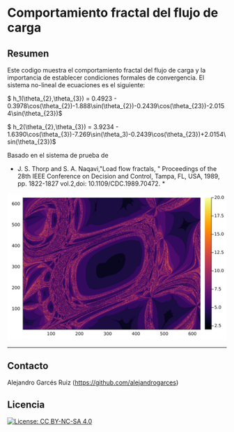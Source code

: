 # Comportamiento fractal del flujo de carga

## Resumen

Este codigo muestra el comportamiento fractal del flujo de carga y la importancia de establecer condiciones formales de convergencia.  El sistema no-lineal de ecuaciones es el siguiente:

$ h_1(\theta_{2},\theta_{3}) = 0.4923 - 0.3978\cos(\theta_{2})-1.888\sin(\theta_{2})-0.2439\cos(\theta_{23})-2.0154\sin(\theta_{23})$

$ h_2(\theta_{2},\theta_{3}) = 3.9234 - 1.6390\cos(\theta_{3})-7.269\sin(\theta_3)-0.2439\cos(\theta_{23})+2.0154\sin(\theta_{23})$

Basado en el sistema de prueba de

* J. S. Thorp and S. A. Naqavi,"Load flow fractals,
  " Proceedings of the 28th IEEE Conference on Decision and Control,
  Tampa, FL, USA, 1989, pp. 1822-1827 vol.2,doi: 10.1109/CDC.1989.70472. *

![](resultado.svg)

---
## Contacto

Alejandro Garcés Ruiz
(https://github.com/alejandrogarces)

## Licencia

[![License: CC BY-NC-SA 4.0](https://img.shields.io/badge/License-CC_BY--NC--SA_4.0-lightgrey.svg)](https://creativecommons.org/licenses/by-nc-sa/4.0/)


